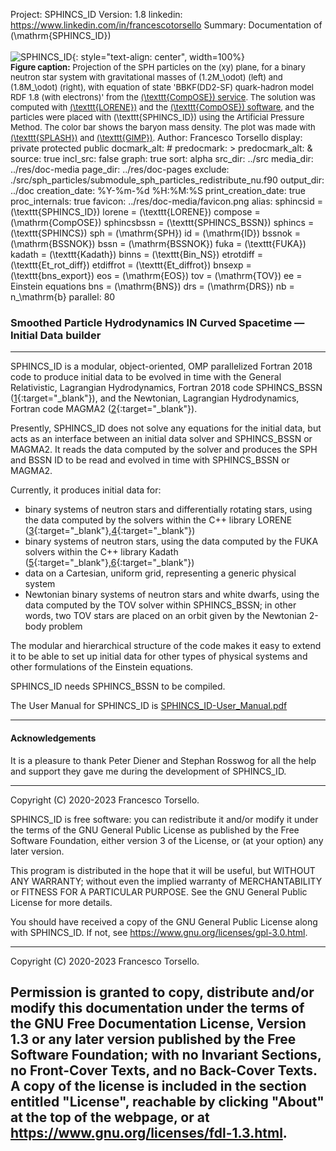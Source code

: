 Project: SPHINCS_ID
Version: 1.8
linkedin: https://www.linkedin.com/in/francescotorsello
Summary: Documentation of \(\mathrm{SPHINCS\_ID}\) <br /><br /> ![SPHINCS_ID](|media|/binary.PNG){: style="text-align: center", width=100%} <br /> <font size="2"> **Figure caption:** Projection of the SPH particles on the \(xy\) plane, for a binary neutron star system with gravitational masses of \(1.2M_\odot\) (left) and \(1.8M_\odot\) (right), with equation of state 'BBKF(DD2-SF) quark-hadron model RDF 1.8 (with electrons)' from the <a href="https://compose.obspm.fr/" target="_blank">\(\texttt{CompOSE}\) service</a>. The solution was computed with <a href="https://lorene.obspm.fr/" target="_blank">\(\texttt{LORENE}\)</a> and the <a href="https://compose.obspm.fr/software" target="_blank">\(\texttt{CompOSE}\) software</a>, and the particles were placed with \(\texttt{SPHINCS_ID}\) using the Artificial Pressure Method. The color bar shows the baryon mass density. The plot was made with <a href="https://doi.org/10.1071/AS07022" target="_blank">\(\texttt{SPLASH}\)</a> and <a href="https://www.gimp.org/" target="_blank">\(\texttt{GIMP}\)</a>. </font>
Author: Francesco Torsello
display: private
         protected
         public
docmark_alt: #
predocmark: >
predocmark_alt: &
source: true
incl_src: false
graph: true
sort: alpha
src_dir: ../src
media_dir: ../res/doc-media
page_dir: ../res/doc-pages
exclude: ./src/sph_particles/submodule_sph_particles_redistribute_nu.f90
output_dir: ../doc
creation_date: %Y-%m-%d %H:%M:%S
print_creation_date: true
proc_internals: true
favicon: ../res/doc-media/favicon.png
alias: sphincsid = \(\texttt{SPHINCS_ID}\)
       lorene = \(\texttt{LORENE}\)
       compose = \(\mathrm{CompOSE}\)
       sphincsbssn = \(\texttt{SPHINCS_BSSN}\)
       sphincs = \(\texttt{SPHINCS}\)
       sph = \(\mathrm{SPH}\)
       id = \(\mathrm{ID}\)
       bssnok = \(\mathrm{BSSNOK}\)
       bssn = \(\mathrm{BSSNOK}\)
       fuka = \(\texttt{FUKA}\)
       kadath = \(\texttt{Kadath}\)
       binns = \(\texttt{Bin_NS}\)
       etrotdiff = \(\texttt{Et_rot_diff}\)
       etdiffrot = \(\texttt{Et_diffrot}\)
       bnsexp = \(\texttt{bns_export}\)
       eos = \(\mathrm{EOS}\)
       tov = \(\mathrm{TOV}\)
       ee = Einstein equations
       bns = \(\mathrm{BNS}\)
       drs = \(\mathrm{DRS}\)
       nb = n_\mathrm{b}
parallel: 80
<!---graph_dir: ../doc-graphs--->

### **S**moothed **P**article **H**ydrodynamics **IN** **C**urved **S**pacetime &mdash; **I**nitial **D**ata builder
___

SPHINCS_ID is a modular, object-oriented, OMP parallelized Fortran 2018 code to produce initial data to be evolved in time with the General Relativistic, Lagrangian Hydrodynamics, Fortran 2018 code SPHINCS_BSSN ([1][1]{:target="_blank"}), and the Newtonian, Lagrangian Hydrodynamics, Fortran code MAGMA2 ([2][2]{:target="_blank"}).

Presently, SPHINCS_ID does not solve any equations for the initial data, but acts as an interface between an initial data solver and SPHINCS_BSSN or MAGMA2. It reads the data computed by the solver and produces the SPH and BSSN ID to be read and evolved in time with SPHINCS_BSSN or MAGMA2.

Currently, it produces initial data for:

  - binary systems of neutron stars and differentially rotating stars, using the data computed by the solvers within the C++ library LORENE ([3][3]{:target="_blank"},[4][4]{:target="_blank"})
  - binary systems of neutron stars, using the data computed by the FUKA solvers within the C++ library Kadath ([5][5]{:target="_blank"},[6][6]{:target="_blank"})
  - data on a Cartesian, uniform grid, representing a generic physical system
  - Newtonian binary systems of neutron stars and white dwarfs, using the data computed by the TOV solver within SPHINCS_BSSN; in other words, two TOV stars are placed on an orbit given by the Newtonian 2-body problem

The modular and hierarchical structure of the code makes it easy to extend it to be able to set up initial data for other types of physical systems and other formulations of the Einstein equations.

SPHINCS_ID needs SPHINCS_BSSN to be compiled.

The User Manual for SPHINCS_ID is <a href="page/SPHINCS_ID-User_Manual.pdf" target="_blank">SPHINCS_ID-User_Manual.pdf</a>

---

#### Acknowledgements

It is a pleasure to thank Peter Diener and Stephan Rosswog for all the help and support they gave me during the development of SPHINCS_ID.

---

Copyright (C) 2020-2023 Francesco Torsello.

SPHINCS_ID is free software: you can redistribute it and/or modify
it under the terms of the GNU General Public License as published by
the Free Software Foundation, either version 3 of the License, or
(at your option) any later version.

This program is distributed in the hope that it will be useful,
but WITHOUT ANY WARRANTY; without even the implied warranty of
MERCHANTABILITY or FITNESS FOR A PARTICULAR PURPOSE. See the
GNU General Public License for more details.

You should have received a copy of the GNU General Public License
along with SPHINCS_ID. If not, see <https://www.gnu.org/licenses/gpl-3.0.html>.
___

Copyright (C) 2020-2023 Francesco Torsello.

Permission is granted to copy, distribute and/or modify this documentation
under the terms of the GNU Free Documentation License, Version 1.3
or any later version published by the Free Software Foundation;
with no Invariant Sections, no Front-Cover Texts, and no Back-Cover Texts.
A copy of the license is included in the section entitled "License", reachable by clicking "About" at the top of the webpage, or at <https://www.gnu.org/licenses/fdl-1.3.html>.
---

[1]: <https://iopscience.iop.org/article/10.1088/1361-6382/abee65>
[2]: <https://academic.oup.com/mnras/article/498/3/4230/5897370>
[3]: <https://lorene.obspm.fr/>
[4]: <https://arxiv.org/abs/gr-qc/0007028>
[5]: <https://kadath.obspm.fr/fuka/>
[6]: <https://arxiv.org/abs/2103.09911>
[7]: <https://www.gnu.org/licenses/gpl-3.0.en.html>
[8]: <https://doi.org/10.1071/AS07022>
